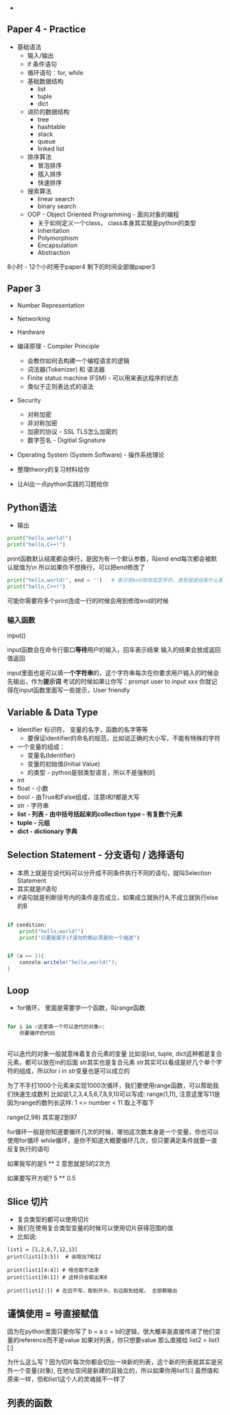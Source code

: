 - 
## Paper 4 - Practice
- 基础语法
	- 输入/输出
	- if 条件语句
	- 循环语句：for, while
	- 基础数据结构
		- list
		- tuple
		- dict
	- 进阶的数据结构
		- tree
		- hashtable
		- stack
		- queue
		- linked list
	- 排序算法
		- 冒泡排序
		- 插入排序
		- 快速排序
	- 搜索算法
		- linear search
		- binary search
	- OOP - Object Oriented Programming - 面向对象的编程
		- 关于如何定义一个class， class本身其实就是python的类型
		- Inheritation
		- Polymorphism
		- Encapsulation
		- Abstraction

8小时 - 12个小时用于paper4
剩下的时间全部做paper3

## Paper 3
- Number Representation 
- Networking
- Hardware
- 编译原理 - Compiler Principle
	- 会教你如何去构建一个编程语言的逻辑
	- 词法器(Tokenizer) 和 语法器
	- Finite status machine (FSM) - 可以用来表达程序的状态
	- 类似于正则表达式的语法
- Security
	- 对称加密
	- 非对称加密
	- 加密的协议 - SSL TLS怎么加密的
	- 数字签名 - Digitial Signature
- Operating System (System Software) - 操作系统理论


- 整理theory的复习材料给你
- 让AI出一点python实践的习题给你

## Python语法
- 输出
```python
print("hello,world!")
print("hello,C++!")
```
print函数默认结尾都会换行，是因为有一个默认参数，叫end
end每次都会被默认赋值为\n
所以如果你不想换行，可以把end修改了

```python
print("hello,world!", end = '')   # 表示把end修改成空字符，意思就是结尾什么都不输出
print("hello,C++!")
```

可能你需要将多个print连成一行的时候会用到修改end的时候

### 输入函数
input()

input函数会在命令行窗口**等待**用户的输入，回车表示结束
输入的结果会放成返回值返回

input里面也是可以填一**个字符串**的，这个字符串每次在你要求用户输入的时候会先输出，作为**提示词**
考试的时候如果让你写：prompt user to input xxx
你就记得在input函数里面写一些提示，User friendly 


## Variable & Data Type

- Identifier 标识符， 变量的名字，函数的名字等等
	- 要保证identifier的命名的规范，比如说正确的大小写，不能有特殊的字符
- 一个变量的组成：
	- 变量名(Identifier)
	- 变量的初始值(Initial Value)
	- 的类型 - python是弱类型语言，所以不是强制的
- int
- float - 小数
- bool    - 由True和False组成，注意t和f都是大写
- str - 字符串
- **list - 列表 - 由中括号括起来的collection type - 有复数个元素**
- **tuple - 元组**
- **dict - dictionary 字典**

## Selection Statement - 分支语句 / 选择语句
- 本质上就是在说代码可以分开成不同条件执行不同的语句，就叫Selection Statement
- 其实就是if语句
- if语句就是判断括号内的条件是否成立，如果成立就执行A,不成立就执行else的B
```python

if condition:
	print("hello,world!")
	print("只要是属于if语句的都必须是同一个缩进")

```


```C#

if (a == 1){
	console.writeln("hello,world!");
}
```


## Loop
- for循环， 里面是需要学一个函数，叫range函数

```python

for i in <这里填一个可以迭代的对象>:
	你要循环的代码
	
```
可以迭代的对象一般就意味着复合元素的变量
比如说list, tuple, dict这种都是复合元素，都可以放在in的后面
str其实也是复合元素
str其实可以看成是好几个单个字符的组成，所以for i in str变量也是可以成立的


为了不手打1000个元素来实现1000次循环，我们要使用range函数，可以帮助我们快速生成数列
比如说1,2,3,4,5,6,7,8,9,10可以写成: range(1,11), 注意这里写11是因为range的数列长这样:
1 <= number < 11
取上不取下


range(2,98) 其实是2到97

for循环一般是你知道要循环几次的时候，哪怕这次数本身是一个变量，你也可以使用for循环
while循环，是你不知道大概要循环几次，但只要满足条件就要一直反复执行的语句



如果我写的是5 ** 2
意思就是5的2次方

如果要写开方呢? 5 ** 0.5


## Slice 切片
- 复合类型的都可以使用切片
- 我们在使用复合类型变量的时候可以使用切片获得范围的值
- 比如说:
```
list1 = [1,2,6,7,12,13]
print(list1[3:5])  # 会取出7和12

print(list1[4:4]) # 啥也取不出来
print(list1[0:1]) # 这样只会取出来0

print(list1[:]) # 左边不写，取到开头，右边取到结尾， 全部都输出
```

## 谨慎使用 = 号直接赋值

因为在python里面只要你写了
b = a
c = b的逻辑，很大概率是直接传递了他们变量的reference而不是value
如果对列表，你只想要value
那么直接给   list2 = list1 [:]

为什么这么写？因为切片每次你都会切出一块新的列表，这个新的列表就其实是另外一个变量(对象), 在地址空间是新建的且独立的，所以如果你用list1[:] 虽然值和原来一样，但和list1这个人的灵魂就不一样了


## 列表的函数
